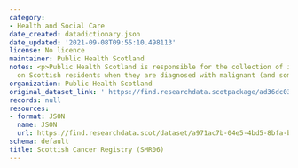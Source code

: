 ```yaml
---
category:
- Health and Social Care
date_created: datadictionary.json
date_updated: '2021-09-08T09:55:10.498113'
license: No licence
maintainer: Public Health Scotland
notes: <p>Public Health Scotland is responsible for the collection of information
  on Scottish residents when they are diagnosed with malignant (and some benign) tumours.</p>
organization: Public Health Scotland
original_dataset_link: ' https://find.researchdata.scotpackage/ad36dc03-1856-44de-99b0-1af6f312d86b'
records: null
resources:
- format: JSON
  name: JSON
  url: https://find.researchdata.scot/dataset/a971ac7b-04e5-4bd5-8bfa-b456d5ed4dbf/resource/ad36dc03-1856-44de-99b0-1af6f312d86b/download/datadictionary.json
schema: default
title: Scottish Cancer Registry (SMR06)
---
```

